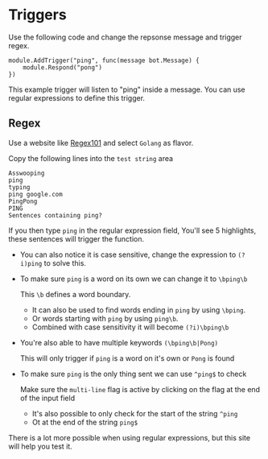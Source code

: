 # Triggers
Use the following code and change the repsonse message and trigger regex.
```
module.AddTrigger("ping", func(message bot.Message) {
    module.Respond("pong")
})
```
This example trigger will listen to "ping" inside a message. You can use regular expressions to define this trigger.

## Regex
Use a website like [Regex101](https://regex101.com/) and select `Golang` as flavor.

Copy the following lines into the `test string` area
```
Asswooping
ping
typing
ping google.com
PingPong
PING
Sentences containing ping?
```

If you then type `ping` in the regular expression field, You'll see 5 highlights, these sentences will trigger the function.

* You can also notice it is case sensitive, change the expression to `(?i)ping` to solve this.
* To make sure `ping` is a word on its own we can change it to `\bping\b`

    This `\b` defines a word boundary.
    * It can also be used to find words ending in `ping` by using `\bping`.
    * Or words starting with `ping` by using `ping\b`.
    * Combined with case sensitivity it will become `(?i)\bping\b`
* You're also able to have multiple keywords `(\bping\b|Pong)`

    This will only trigger if `ping` is a word on it's own or `Pong` is found
* To make sure `ping` is the only thing sent we can use `^ping$` to check

    Make sure the `multi-line` flag is active by clicking on the flag at the end of the input field
    * It's also possible to only check for the start of the string `^ping`
    * Ot at the end of the string `ping$`

There is a lot more possible when using regular expressions, but this site will help you test it.